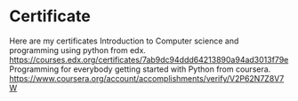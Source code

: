 # Certificate
Here are my certificates
Introduction to Computer science and programming using python from edx.
https://courses.edx.org/certificates/7ab9dc94ddd64213890a94ad3013f79e  
Programming for everybody getting started with Python from coursera.
https://www.coursera.org/account/accomplishments/verify/V2P62N7Z8V7W
